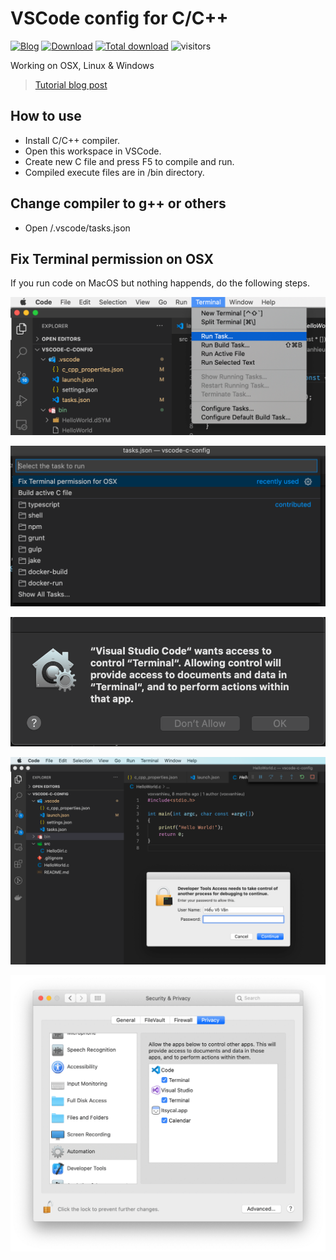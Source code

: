 # VSCode config for C/C++

[![Blog](https://img.shields.io/badge/blog-hieuda.com-blue)](https://www.hieuda.com)
[![Download](https://img.shields.io/github/v/release/voxvanhieu/vscode-c-config?color=green&label=download)](https://github.com/voxvanhieu/vscode-c-config/releases/latest)
[![Total download](https://img.shields.io/github/downloads/voxvanhieu/vscode-c-config/total?color=blueviolet&label=total%20downloads)](https://github.com/voxvanhieu/vscode-c-config)
![visitors](https://visitor-badge.glitch.me/badge?page_id=voxvanhieu.vscode-c-config)


Working on OSX, Linux & Windows

> [Tutorial blog post](https://www.hieuda.com/lap-trinh-c-voi-vscode/)

## How to use

- Install C/C++ compiler.
- Open this workspace in VSCode.
- Create new C file and press F5 to compile and run.
- Compiled execute files are in /bin directory.

## Change compiler to g++ or others

- Open /.vscode/tasks.json

## Fix Terminal permission on OSX

If you run code on MacOS but nothing happends, do the following steps.

![Fix terminal permission vscode](./docs/osx-fix-terminal-permission-0.png)

![Fix terminal permission vscode](./docs/osx-fix-terminal-permission-1.png)

![Fix terminal permission vscode](./docs/osx-fix-terminal-permission-2.png)

![Fix terminal permission vscode](./docs/osx-fix-terminal-permission-3.png)

![Fix terminal permission vscode](./docs/osx-fix-terminal-permission-4.png)
